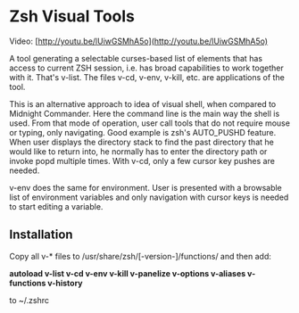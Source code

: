 # Zsh Visual Tools

Video: [http://youtu.be/lUiwGSMhA5o](http://youtu.be/lUiwGSMhA5o)

A tool generating a selectable curses-based list of elements that has access to current ZSH session, i.e. has broad capabilities to work together with it. That's v-list. The files v-cd, v-env, v-kill, etc. are applications of the tool.

This is an alternative approach to idea of visual shell, when compared to Midnight Commander. Here the command line is the main way the shell is used. From that mode of operation, user call tools that do not require mouse or typing, only navigating. Good example is zsh's AUTO\_PUSHD feature. When user displays the directory stack to find the past directory that he would like to return into, he normally has to enter the directory path or invoke popd multiple times. With v-cd, only a few cursor key pushes are needed.

v-env does the same for environment. User is presented with a browsable list of environment variables and only navigation with cursor keys is needed to start editing a variable.

## Installation
Copy all v-* files to /usr/share/zsh/[-version-]/functions/ and then add:

**autoload v-list v-cd v-env v-kill v-panelize v-options v-aliases v-functions v-history**

to ~/.zshrc
